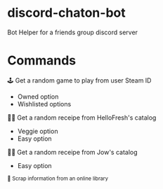 # discord-chaton-bot

Bot Helper for a friends group discord server

# Commands 

🕹️ Get a random game to play from user Steam ID
- Owned option
- Wishlisted options

🧑‍🍳 Get a random receipe from HelloFresh's catalog
- Veggie option
- Easy option

🧑‍🍳 Get a random receipe from Jow's catalog
- Easy option


<sub>📙 Scrap information from an online library</sub>
